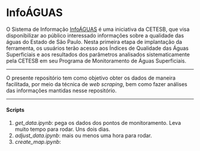 # InfoÁGUAS

O Sistema de Informação [InfoÁGUAS](https://sistemainfoaguas.cetesb.sp.gov.br/) é uma iniciativa da CETESB, que visa disponibilizar ao público interessado informações sobre a qualidade das águas do Estado de São Paulo. Nesta primeira etapa de implantação da ferramenta, os usuários terão acesso aos Índices de Qualidade das Águas Superficiais e aos resultados dos parâmetros analisados sistematicamente pela CETESB em seu Programa de Monitoramento de Águas Superficiais.

---

O presente repositório tem como objetivo obter os dados de maneira facilitada, por meio da técnica de *web scraping*, bem como fazer análises das informações mantidas nesse repositório.

---

#### Scripts

1. *get_data.ipynb*: pega os dados dos pontos de monitoramento. Leva muito tempo para rodar. Uns dois dias.
2. *adjust_data.ipynb*: mais ou menos uma hora para rodar.
3. *create_map.ipynb*: 
